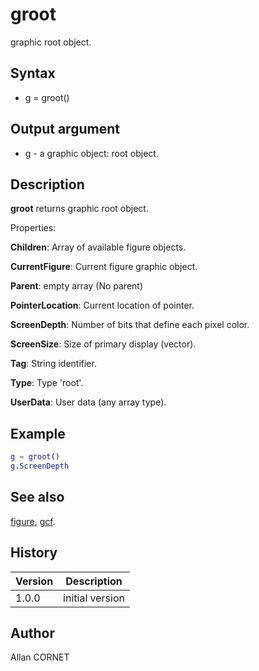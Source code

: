 # groot

graphic root object.

## Syntax

- g = groot()

## Output argument

- g - a graphic object: root object.

## Description

  <p><b>groot</b> returns graphic root object.</p>
  <p>Properties:</p>
  <p><b>Children</b>: Array of available figure objects.</p>
  <p><b>CurrentFigure</b>: Current figure graphic object.</p>
  <p><b>Parent</b>: empty array (No parent)</p>
  <p><b>PointerLocation</b>: Current location of pointer.</p>
  <p><b>ScreenDepth</b>: Number of bits that define each pixel color.</p>
  <p><b>ScreenSize</b>: Size of primary display (vector).</p>
  <p><b>Tag</b>: String identifier.</p>
  <p><b>Type</b>: Type 'root'.</p>
  <p><b>UserData</b>: User data (any array type).</p>

## Example

```matlab
g = groot()
g.ScreenDepth
```

## See also

[figure](figure.md), [gcf](gcf.md).

## History

| Version | Description     |
| ------- | --------------- |
| 1.0.0   | initial version |

## Author

Allan CORNET
